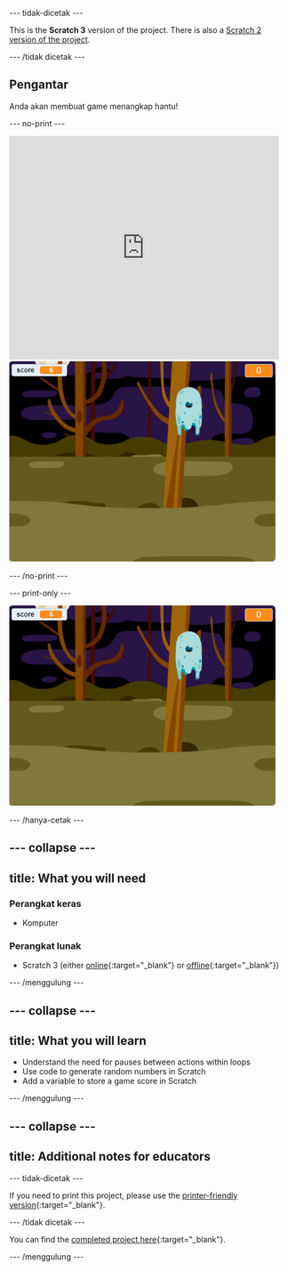 \--- tidak-dicetak \---

This is the **Scratch 3** version of the project. There is also a [Scratch 2 version of the project](https://projects.raspberrypi.org/en/projects/ghostbusters-scratch2).

\--- /tidak dicetak \---

## Pengantar

Anda akan membuat game menangkap hantu!

\--- no-print \---

<div class="scratch-preview">
  <iframe allowtransparency="true" width="485" height="402" src="https://scratch.mit.edu/projects/embed/276874679/?autostart=false" frameborder="0" scrolling="no"></iframe>
  <img src="images/showcase-static.png">
</div>

\--- /no-print \---

\--- print-only \---

![showcase](images/showcase-static.png)

\--- /hanya-cetak \---

## \--- collapse \---

## title: What you will need

### Perangkat keras

- Komputer

### Perangkat lunak

- Scratch 3 (either [online](https://rpf.io/scratchon){:target="_blank"} or [offline](https://rpf.io/scratchoff){:target="_blank"})

\--- /menggulung \---

## \--- collapse \---

## title: What you will learn

- Understand the need for pauses between actions within loops
- Use code to generate random numbers in Scratch
- Add a variable to store a game score in Scratch

\--- /menggulung \---

## \--- collapse \---

## title: Additional notes for educators

\--- tidak-dicetak \---

If you need to print this project, please use the [printer-friendly version](https://projects.raspberrypi.org/en/projects/ghostbusters/print){:target="_blank"}.

\--- /tidak dicetak \---

You can find the [completed project here](https://rpf.io/p/en/ghostbusters-get){:target="_blank"}.

\--- /menggulung \---